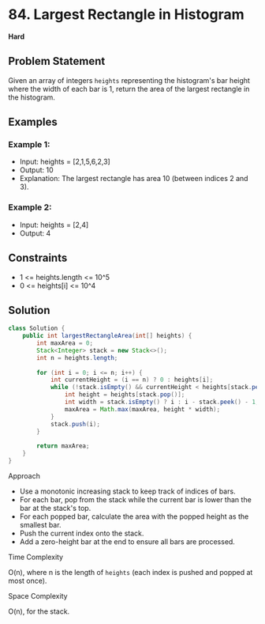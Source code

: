 # 84. Largest Rectangle in Histogram
**Hard**

## Problem Statement
Given an array of integers `heights` representing the histogram's bar height where the width of each bar is 1, return the area of the largest rectangle in the histogram.

## Examples
### Example 1:
- Input: heights = [2,1,5,6,2,3]
- Output: 10
- Explanation: The largest rectangle has area 10 (between indices 2 and 3).

### Example 2:
- Input: heights = [2,4]
- Output: 4

## Constraints
- 1 <= heights.length <= 10^5
- 0 <= heights[i] <= 10^4

## Solution
```java
class Solution {
	public int largestRectangleArea(int[] heights) {
		int maxArea = 0;
		Stack<Integer> stack = new Stack<>();
		int n = heights.length;
        
		for (int i = 0; i <= n; i++) {
			int currentHeight = (i == n) ? 0 : heights[i];
			while (!stack.isEmpty() && currentHeight < heights[stack.peek()]) {
				int height = heights[stack.pop()];
				int width = stack.isEmpty() ? i : i - stack.peek() - 1;
				maxArea = Math.max(maxArea, height * width);
			}
			stack.push(i);
		}
        
		return maxArea;
	}
}
```

Approach

- Use a monotonic increasing stack to keep track of indices of bars.
- For each bar, pop from the stack while the current bar is lower than the bar at the stack's top.
- For each popped bar, calculate the area with the popped height as the smallest bar.
- Push the current index onto the stack.
- Add a zero-height bar at the end to ensure all bars are processed.

Time Complexity

O(n), where n is the length of `heights` (each index is pushed and popped at most once).

Space Complexity

O(n), for the stack.
